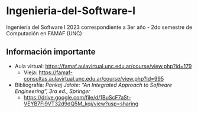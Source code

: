 # Ingenieria-del-Software-I

Ingeniería del Software I 2023 correspondiente a 3er año - 2do semestre de Computación en FAMAF (UNC)

## Información importante

- Aula virtual: <https://famaf.aulavirtual.unc.edu.ar/course/view.php?id=179>
  - Vieja: <https://famaf-consultas.aulavirtual.unc.edu.ar/course/view.php?id=995>
- Bibliografía: _Pankaj Jalote: “An Integrated Approach to Software Engineering”, 3ra ed., Springer_
  - <https://drive.google.com/file/d/1BuScF7aSt-VEYB7Fj9VT32d9dQ5M_kqi/view?usp=sharing>

